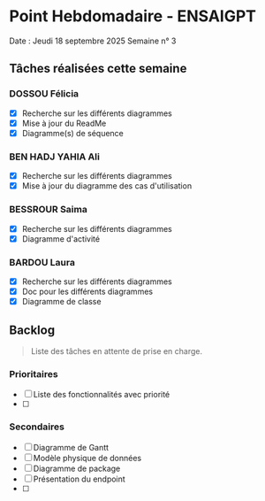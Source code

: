 # Point Hebdomadaire - ENSAIGPT

Date : Jeudi 18 septembre 2025
Semaine n° 3

## Tâches réalisées cette semaine

###  DOSSOU Félicia

- [X] Recherche sur les différents diagrammes
- [X] Mise à jour du ReadMe
- [X] Diagramme(s) de séquence 

### BEN HADJ YAHIA Ali

- [X] Recherche sur les différents diagrammes
- [X] Mise à jour du diagramme des cas d'utilisation

### BESSROUR Saima

- [X] Recherche sur les différents diagrammes
- [X] Diagramme d'activité

### BARDOU Laura

- [X] Recherche sur les différents diagrammes
- [X] Doc pour les différents diagrammes
- [X] Diagramme de classe

## Backlog

> Liste des tâches en attente de prise en charge.

### Prioritaires
- [ ] Liste des fonctionnalités avec priorité
- [ ]

### Secondaires
- [ ] Diagramme de Gantt
- [ ] Modèle physique de données
- [ ] Diagramme de package
- [ ] Présentation du endpoint
- [ ] 